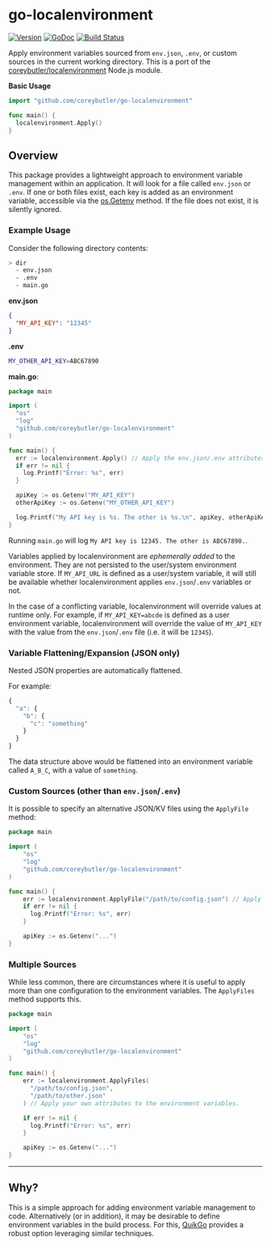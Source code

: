 # go-localenvironment

[![Version](https://img.shields.io/github/tag/coreybutler/go-localenvironment.svg)](https://github.com/coreybutler/go-localenvironment)
[![GoDoc](https://godoc.org/github.com/coreybutler/go-localenvironment?status.svg)](https://godoc.org/github.com/coreybutler/go-localenvironment)
[![Build Status](https://travis-ci.org/coreybutler/go-localenvironment.svg?branch=master)](https://travis-ci.org/coreybutler/go-localenvironment)

Apply environment variables sourced from `env.json`, `.env`, or custom sources in the current working directory. This is a port of the [coreybutler/localenvironment](https://github.com/coreybutler/localenvironment) Node.js module.

**Basic Usage**

```go
import "github.com/coreybutler/go-localenvironment"

func main() {
  localenvironment.Apply()
}
```

## Overview

This package provides a lightweight approach to environment variable management within an application. It will look for a file called `env.json` or `.env`. If one or both files exist, each key is added as an environment variable, accessible via the [os.Getenv](https://golang.org/pkg/os/#Getenv) method. If the file does not exist, it is silently ignored.

### Example Usage

Consider the following directory contents:

```sh
> dir
  - env.json
  - .env
  - main.go
```

**env.json**

```json
{
  "MY_API_KEY": "12345"
}
```

**.env**

```sh
MY_OTHER_API_KEY=ABC67890
```

**main.go**:

```go
package main

import (
  "os"
  "log"
  "github.com/coreybutler/go-localenvironment"
)

func main() {
  err := localenvironment.Apply() // Apply the env.json/.env attributes to the environment variables.
  if err != nil {
    log.Printf("Error: %s", err)
  }

  apiKey := os.Getenv("MY_API_KEY")
  otherApiKey := os.Getenv("MY_OTHER_API_KEY")

  log.Printf("My API key is %s. The other is %s.\n", apiKey, otherApiKey)
}
```

Running `main.go` will log `My API key is 12345. The other is ABC67890.`.

Variables applied by localenvironment are _ephemerally added_ to the environment. They are not persisted to the user/system environment variable store. If `MY_API_URL` is defined as a user/system variable, it will still be available whether localenvironment applies `env.json`/`.env` variables or not.

In the case of a conflicting variable, localenvironment will override values at runtime only. For example, if `MY_API_KEY=abcde` is defined as a user environment variable, localenvironment will override the value of `MY_API_KEY` with the value from the `env.json`/`.env` file (i.e. it will be `12345`).

### Variable Flattening/Expansion (JSON only)

Nested JSON properties are automatically flattened.

For example:

```javascript
{
  "a": {
    "b": {
      "c": "something"
    }
  }
}
```

The data structure above would be flattened into an environment variable called `A_B_C`, with a value of `something`.

### Custom Sources (other than `env.json`/`.env`)

It is possible to specify an alternative JSON/KV files using the `ApplyFile` method:

```go
package main

import (
    "os"
    "log"
    "github.com/coreybutler/go-localenvironment"
)

func main() {
    err := localenvironment.ApplyFile("/path/to/config.json") // Apply your own attributes to the environment variables.
    if err != nil {
      log.Printf("Error: %s", err)
    }

    apiKey := os.Getenv("...")
}
```

### Multiple Sources

While less common, there are circumstances where it is useful to apply more than one configuration to the environment variables. The `ApplyFiles` method supports this.


```go
package main

import (
    "os"
    "log"
    "github.com/coreybutler/go-localenvironment"
)

func main() {
    err := localenvironment.ApplyFiles(
      "/path/to/config.json",
      "/path/to/other.json"
    ) // Apply your own attributes to the environment variables.

    if err != nil {
      log.Printf("Error: %s", err)
    }

    apiKey := os.Getenv("...")
}
```

---

## Why?

This is a simple approach for adding environment variable management to code. Alternatively (or in addition), it may be desirable to define environment variables in the build process. For this, [QuikGo](https://github.com/quikdev/go) provides a robust option leveraging similar techniques.
